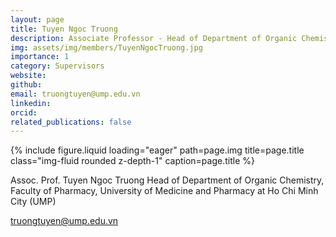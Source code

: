 ```yaml
---
layout: page
title: Tuyen Ngoc Truong
description: Associate Professor - Head of Department of Organic Chemistry
img: assets/img/members/TuyenNgocTruong.jpg
importance: 1
category: Supervisors
website:
github:
email: truongtuyen@ump.edu.vn
linkedin:
orcid:
related_publications: false
---
```


<div class="row">
    <div class="col-sm-2"></div>
    <div class="col-sm mt-3 mt-md-0">
        {% include figure.liquid loading="eager" path=page.img title=page.title class="img-fluid rounded z-depth-1" caption=page.title %}
    </div>
    <div class="col-sm-2"></div>
</div>

Assoc. Prof. Tuyen Ngoc Truong
Head of Department of Organic Chemistry, Faculty of Pharmacy, University of Medicine and Pharmacy at Ho Chi Minh City (UMP)

<a href="mailto:truongtuyen@ump.edu.vn" title="email"><i class="fa-solid fa-envelope"></i> truongtuyen@ump.edu.vn</a>
